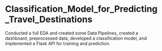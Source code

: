 # Classification_Model_for_Predicting_Travel_Destinations
 Conducted a full EDA and created some Data Pipelines, created a dashboard, preprocessed data, developed a classification model, and implemented a Flask API for training and prediction.

